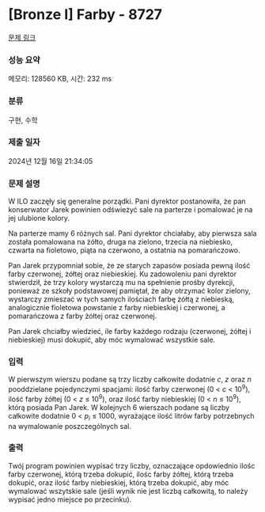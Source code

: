 # [Bronze I] Farby - 8727 

[문제 링크](https://www.acmicpc.net/problem/8727) 

### 성능 요약

메모리: 128560 KB, 시간: 232 ms

### 분류

구현, 수학

### 제출 일자

2024년 12월 16일 21:34:05

### 문제 설명

<p>W ILO zaczęły się generalne porządki. Pani dyrektor postanowiła, że pan konserwator Jarek powinien odświeżyć sale na parterze i pomalować je na jej ulubione kolory.</p>

<p>Na parterze mamy 6 różnych sal. Pani dyrektor chciałaby, aby pierwsza sala została pomalowana na żółto, druga na zielono, trzecia na niebiesko, czwarta na fioletowo, piąta na czerwono, a ostatnia na pomarańczowo.</p>

<p>Pan Jarek przypomniał sobie, że ze starych zapasów posiada pewną ilość farby czerwonej, żółtej oraz niebieskiej. Ku zadowoleniu pani dyrektor stwierdził, że trzy kolory wystarczą mu na spełnienie prośby dyrekcji, ponieważ ze szkoły podstawowej pamiętał, że aby otrzymać kolor zielony, wystarczy zmieszać w tych samych ilościach farbę żółtą z niebieską, analogicznie fioletowa powstanie z farby niebieskiej i czerwonej, a pomarańczowa z farby żółtej oraz czerwonej.</p>

<p>Pan Jarek chciałby wiedzieć, ile farby każdego rodzaju (czerwonej, żółtej i niebieskiej) musi dokupić, aby móc wymalować wszystkie sale.</p>

### 입력 

 <p>W pierwszym wierszu podane są trzy liczby całkowite dodatnie <em>c</em>, <em>z</em> oraz <em>n</em> pooddzielane pojedynczymi spacjami: ilość farby czerwonej (0 < <em>c</em> < 10<sup>9</sup>), ilość farby żółtej (0 < <em>z</em> ≤ 10<sup>9</sup>), oraz ilość farby niebieskiej (0 < <em>n</em> ≤ 10<sup>9</sup>), którą posiada Pan Jarek. W kolejnych 6 wierszach podane są liczby całkowite dodatnie 0 < <em>p<sub>i</sub></em> ≤ 1000, wyrażające ilość litrów farby potrzebnych na wymalowanie poszczególnych sal.</p>

### 출력 

 <p>Twój program powinien wypisać trzy liczby, oznaczające opdowiednio ilośc farby czerwonej, którą trzeba dokupić, ilośc farby żółtej, którą trzeba dokupić, oraz ilość farby niebieskiej, którą trzeba dokupić, aby móc wymalować wszytskie sale (jeśli wynik nie jest liczbą całkowitą, to należy wypisać jedno miejsce po przecinku).</p>

